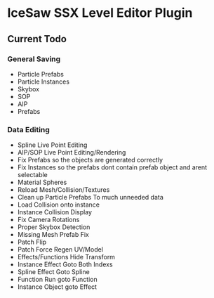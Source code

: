 # IceSaw SSX Level Editor Plugin
 
## Current Todo
 
### General Saving
 - Particle Prefabs
 - Particle Instances
 - Skybox
 - SOP
 - AIP
 - Prefabs
 
 ### Data Editing
 - Spline Live Point Editing
 - AIP/SOP Live Point Editing/Rendering
 - Fix Prefabs so the objects are generated correctly
 - Fix Instances so the prefabs dont contain prefab object and arent selectable
 - Material Spheres
 - Reload Mesh/Collision/Textures
 - Clean up Particle Prefabs To much unneeded data
 - Load Collision onto instance
 - Instance Collision Display
 - Fix Camera Rotations
 - Proper Skybox Detection
 - Missing Mesh Prefab Fix
 - Patch Flip
 - Patch Force Regen UV/Model
 - Effects/Functions Hide Transform
 - Instance Effect Goto Both Indexs
 - Spline Effect Goto Spline
 - Function Run goto Function
 - Instance Object goto Effect